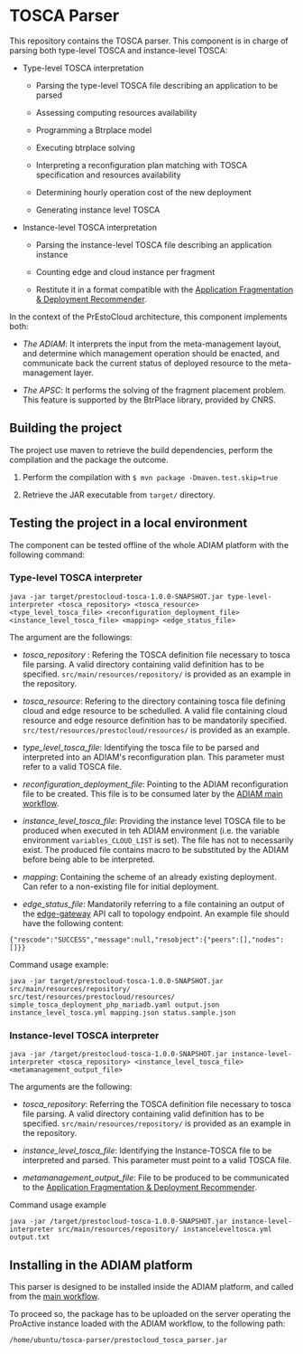 # TOSCA Parser

This repository contains the TOSCA parser. This component is in charge of parsing both type-level TOSCA and instance-level TOSCA:

- Type-level TOSCA interpretation

    - Parsing the type-level TOSCA file describing an application to be parsed

    - Assessing computing resources availability

    - Programming a Btrplace model

    - Executing btrplace solving

    - Interpreting a reconfiguration plan matching with TOSCA specification and resources availability

    - Determining hourly operation cost of the new deployment

    - Generating instance level TOSCA
    
- Instance-level TOSCA interpretation

    - Parsing the instance-level TOSCA file describing an application instance
    
    - Counting edge and cloud instance per fragment
    
    - Restitute it in a format compatible with the [Application Fragmentation & Deployment Recommender](https://gitlab.com/prestocloud-project/application-fragmentation-deployment-recommender).

In the context of the PrEstoCloud architecture, this component implements both:

- *The ADIAM*: It interprets the input from the meta-management layout, and determine which management operation should be enacted, and communicate back the current status of deployed resource to the meta-management layer.

- *The APSC*: It performs the solving of the fragment placement problem. This feature is supported by the BtrPlace library, provided by CNRS.

## Building the project

The project use maven to retrieve the build dependencies, perform the compilation and the package the outcome.

1. Perform the compilation with `$ mvn package -Dmaven.test.skip=true`

2. Retrieve the JAR executable from `target/` directory.

## Testing the project in a local environment

The component can be tested offline of the whole ADIAM platform with the following command:

### Type-level TOSCA interpreter

```
java -jar target/prestocloud-tosca-1.0.0-SNAPSHOT.jar type-level-interpreter <tosca_repository> <tosca_resource> <type_level_tosca_file> <reconfiguration_deployment_file> <instance_level_tosca_file> <mapping> <edge_status_file>
```

The argument are the followings:

- *tosca_repository* : Refering the TOSCA definition file necessary to tosca file parsing. A valid directory containing valid definition has to be specified. `src/main/resources/repository/` is provided as an example in the repository.

- *tosca_resource*: Refering to the directory containing tosca file defining cloud and edge resource to be schedulled. A valid file containing cloud resource and edge resource definition has to be mandatorily specified. `src/test/resources/prestocloud/resources/` is provided as an example.

- *type_level_tosca_file*: Identifying the tosca file to be parsed and interpreted into an ADIAM's reconfiguration plan. This parameter must refer to a valid TOSCA file.

- *reconfiguration_deployment_file*: Pointing to the ADIAM reconfiguration file to be created. This file is to be consumed later by the [ADIAM main workflow](https://gitlab.com/prestocloud-project/adiam-workflows).

- *instance_level_tosca_file*: Providing the instance level TOSCA file to be produced when executed in teh ADIAM environment (i.e. the variable environment `variables_CLOUD_LIST` is set). The file has not to necessarily exist. The produced file contains macro to be substituted by the ADIAM before being able to be interpreted.

- *mapping*: Containing the scheme of an already existing deployment. Can refer to a non-existing file for initial deployment.

- *edge_status_file*: Mandatorily referring to a file containing an output of the [edge-gateway](https://gitlab.com/prestocloud-project/edge-gateway/tree/master) API call to topology endpoint. An example file should have the following content:
```
{"rescode":"SUCCESS","message":null,"resobject":{"peers":[],"nodes":[]}}

```

Command usage example:
```
java -jar target/prestocloud-tosca-1.0.0-SNAPSHOT.jar  src/main/resources/repository/ src/test/resources/prestocloud/resources/ simple_tosca_deployment_php_mariadb.yaml output.json instance_level_tosca.yml mapping.json status.sample.json
```

### Instance-level TOSCA interpreter

```
java -jar /target/prestocloud-tosca-1.0.0-SNAPSHOT.jar instance-level-interpreter <tosca_repository> <instance_level_tosca_file> <metamanagement_output_file>
```
The arguments are the following:

- *tosca_repository*: Referring the TOSCA definition file necessary to tosca file parsing. A valid directory containing valid definition has to be specified. `src/main/resources/repository/` is provided as an example in the repository.

- *instance_level_tosca_file*: Identifying the Instance-TOSCA file to be interpreted and parsed. This parameter must point to a valid TOSCA file.

- *metamanagement_output_file*: File to be produced to be communicated to the [Application Fragmentation & Deployment Recommender](https://gitlab.com/prestocloud-project/application-fragmentation-deployment-recommender).

Command usage example
```
java -jar /target/prestocloud-tosca-1.0.0-SNAPSHOT.jar instance-level-interpreter src/main/resources/repository/ instanceleveltosca.yml output.txt
```

## Installing in the ADIAM platform

This parser is designed to be installed inside the ADIAM platform, and called from the [main workflow](https://gitlab.com/prestocloud-project/adiam-workflows).

To proceed so, the package has to be uploaded on the server operating the ProActive instance loaded with the ADIAM workflow, to the following path:
```
/home/ubuntu/tosca-parser/prestocloud_tosca_parser.jar
```
